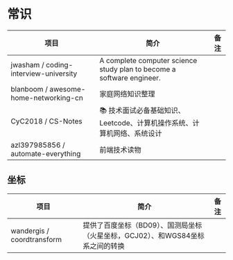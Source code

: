 # 常识

| 项目 | 简介 | 备注 |
| --- | --- | --- |
| jwasham / coding-interview-university | A complete computer science study plan to become a software engineer. |
| blanboom / awesome-home-networking-cn | 家庭网络知识整理 |
| CyC2018 / CS-Notes | 📚 技术面试必备基础知识、Leetcode、计算机操作系统、计算机网络、系统设计 |
| azl397985856 / automate-everything | 前端技术读物 |

## 坐标

| 项目 | 简介 | 备注 |
| --- | --- | --- |
| wandergis / coordtransform | 提供了百度坐标（BD09）、国测局坐标（火星坐标，GCJ02）、和WGS84坐标系之间的转换  |
